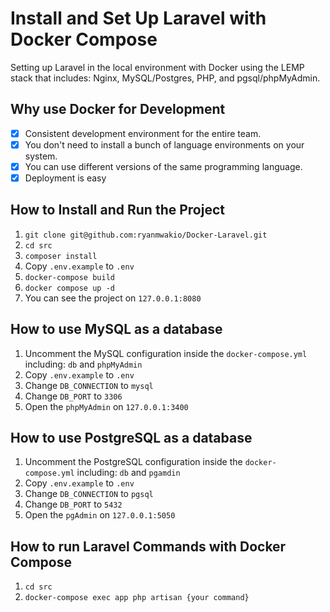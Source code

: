 # Install and Set Up Laravel with Docker Compose

Setting up Laravel in the local environment with Docker using the LEMP stack that includes: Nginx, MySQL/Postgres, PHP, and pgsql/phpMyAdmin.

## Why use Docker for Development

- [x] Consistent development environment for the entire team.
- [x] You don't need to install a bunch of language environments on your system.
- [x] You can use different versions of the same programming language.
- [x] Deployment is easy

## How to Install and Run the Project

1. `git clone git@github.com:ryanmwakio/Docker-Laravel.git`
2. `cd src`
3. `composer install`
4. Copy `.env.example` to `.env`
5. `docker-compose build`
6. `docker compose up -d`
7. You can see the project on `127.0.0.1:8080`

## How to use MySQL as a database

1. Uncomment the MySQL configuration inside the `docker-compose.yml` including: `db` and `phpMyAdmin`
2. Copy `.env.example` to `.env`
3. Change `DB_CONNECTION` to `mysql`
4. Change `DB_PORT` to `3306`
5. Open the `phpMyAdmin` on `127.0.0.1:3400`

## How to use PostgreSQL as a database

1. Uncomment the PostgreSQL configuration inside the `docker-compose.yml` including: `db` and `pgamdin`
2. Copy `.env.example` to `.env`
3. Change `DB_CONNECTION` to `pgsql`
4. Change `DB_PORT` to `5432`
5. Open the `pgAdmin` on `127.0.0.1:5050`

## How to run Laravel Commands with Docker Compose

1. `cd src`
2. `docker-compose exec app php artisan {your command}`
